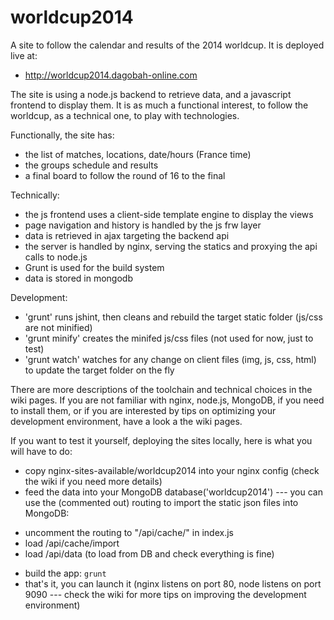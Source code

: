 worldcup2014
============

A site to follow the calendar and results of the 2014 worldcup. It is deployed live at:
- http://worldcup2014.dagobah-online.com

The site is using a node.js backend to retrieve data, and a javascript frontend to display them. It is as much
a functional interest, to follow the worldcup, as a technical one, to play with technologies.

Functionally, the site has:

- the list of matches, locations, date/hours (France time)
- the groups schedule and results
- a final board to follow the round of 16 to the final

Technically:

- the js frontend uses a client-side template engine to display the views
- page navigation and history is handled by the js frw layer
- data is retrieved in ajax targeting the backend api
- the server is handled by nginx, serving the statics and proxying the api calls to node.js
- Grunt is used for the build system
- data is stored in mongodb

Development:

- 'grunt' runs jshint, then cleans and rebuild the target static folder (js/css are not minified)
- 'grunt minify' creates the minifed js/css files (not used for now, just to test)
- 'grunt watch' watches for any change on client files (img, js, css, html) to update the target folder on the fly

There are more descriptions of the toolchain and technical choices in the wiki pages. If you are not familiar with
nginx, node.js, MongoDB, if you need to install them, or if you are interested by tips on optimizing your
development environment, have a look a the wiki pages. 

If you want to test it yourself, deploying the sites locally, here is what you will have to do:

- copy nginx-sites-available/worldcup2014 into your nginx config (check the wiki if you need more details)
- feed the data into your MongoDB database('worldcup2014') --- you can use the (commented out) routing
	to import the static json files into MongoDB:
 * uncomment the routing to "/api/cache/" in index.js
 * load /api/cache/import
 * load /api/data (to load from DB and check everything is fine)
- build the app: `grunt`
- that's it, you can launch it (nginx listens on port 80, node listens on port 9090 --- check the wiki for more tips
	on improving the development environment)